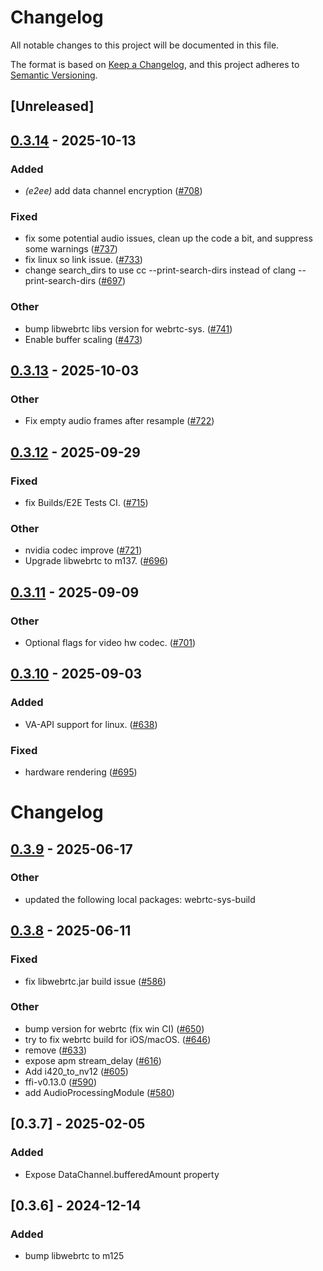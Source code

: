 # Changelog

All notable changes to this project will be documented in this file.

The format is based on [Keep a Changelog](https://keepachangelog.com/en/1.0.0/),
and this project adheres to [Semantic Versioning](https://semver.org/spec/v2.0.0.html).

## [Unreleased]

## [0.3.14](https://github.com/livekit/rust-sdks/compare/rust-sdks/webrtc-sys@0.3.13...rust-sdks/webrtc-sys@0.3.14) - 2025-10-13

### Added

- *(e2ee)* add data channel encryption ([#708](https://github.com/livekit/rust-sdks/pull/708))

### Fixed

- fix some potential audio issues, clean up the code a bit, and suppress some warnings  ([#737](https://github.com/livekit/rust-sdks/pull/737))
- fix linux so link issue. ([#733](https://github.com/livekit/rust-sdks/pull/733))
- change search_dirs to use cc --print-search-dirs instead of clang --print-search-dirs ([#697](https://github.com/livekit/rust-sdks/pull/697))

### Other

- bump libwebrtc libs version for webrtc-sys. ([#741](https://github.com/livekit/rust-sdks/pull/741))
- Enable buffer scaling ([#473](https://github.com/livekit/rust-sdks/pull/473))

## [0.3.13](https://github.com/livekit/rust-sdks/compare/rust-sdks/webrtc-sys@0.3.12...rust-sdks/webrtc-sys@0.3.13) - 2025-10-03

### Other

- Fix empty audio frames after resample ([#722](https://github.com/livekit/rust-sdks/pull/722))

## [0.3.12](https://github.com/livekit/rust-sdks/compare/rust-sdks/webrtc-sys@0.3.11...rust-sdks/webrtc-sys@0.3.12) - 2025-09-29

### Fixed

- fix Builds/E2E Tests CI. ([#715](https://github.com/livekit/rust-sdks/pull/715))

### Other

- nvidia codec improve ([#721](https://github.com/livekit/rust-sdks/pull/721))
- Upgrade libwebrtc to m137. ([#696](https://github.com/livekit/rust-sdks/pull/696))

## [0.3.11](https://github.com/livekit/rust-sdks/compare/rust-sdks/webrtc-sys@0.3.10...rust-sdks/webrtc-sys@0.3.11) - 2025-09-09

### Other

- Optional flags for video hw codec. ([#701](https://github.com/livekit/rust-sdks/pull/701))

## [0.3.10](https://github.com/livekit/rust-sdks/compare/rust-sdks/webrtc-sys@0.3.9...rust-sdks/webrtc-sys@0.3.10) - 2025-09-03

### Added

- VA-API support for linux. ([#638](https://github.com/livekit/rust-sdks/pull/638))

### Fixed

- hardware rendering ([#695](https://github.com/livekit/rust-sdks/pull/695))
# Changelog

## [0.3.9](https://github.com/livekit/rust-sdks/compare/rust-sdks/webrtc-sys@0.3.8...rust-sdks/webrtc-sys@0.3.9) - 2025-06-17

### Other

- updated the following local packages: webrtc-sys-build

## [0.3.8](https://github.com/livekit/rust-sdks/compare/rust-sdks/webrtc-sys@0.3.7...rust-sdks/webrtc-sys@0.3.8) - 2025-06-11

### Fixed

- fix libwebrtc.jar build issue ([#586](https://github.com/livekit/rust-sdks/pull/586))

### Other

- bump version for webrtc (fix win CI) ([#650](https://github.com/livekit/rust-sdks/pull/650))
- try to fix webrtc build for iOS/macOS. ([#646](https://github.com/livekit/rust-sdks/pull/646))
- remove ([#633](https://github.com/livekit/rust-sdks/pull/633))
- expose apm stream_delay ([#616](https://github.com/livekit/rust-sdks/pull/616))
- Add i420_to_nv12 ([#605](https://github.com/livekit/rust-sdks/pull/605))
- ffi-v0.13.0 ([#590](https://github.com/livekit/rust-sdks/pull/590))
- add AudioProcessingModule ([#580](https://github.com/livekit/rust-sdks/pull/580))

## [0.3.7] - 2025-02-05

### Added

- Expose DataChannel.bufferedAmount property

## [0.3.6] - 2024-12-14

### Added

- bump libwebrtc to m125
